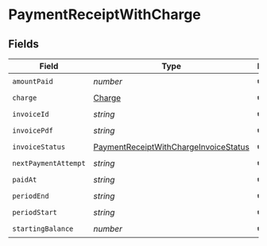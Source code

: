 # PaymentReceiptWithCharge


## Fields

| Field                                                                                                 | Type                                                                                                  | Required                                                                                              | Description                                                                                           |
| ----------------------------------------------------------------------------------------------------- | ----------------------------------------------------------------------------------------------------- | ----------------------------------------------------------------------------------------------------- | ----------------------------------------------------------------------------------------------------- |
| `amountPaid`                                                                                          | *number*                                                                                              | :heavy_check_mark:                                                                                    | N/A                                                                                                   |
| `charge`                                                                                              | [Charge](../../models/shared/charge.md)                                                               | :heavy_check_mark:                                                                                    | N/A                                                                                                   |
| `invoiceId`                                                                                           | *string*                                                                                              | :heavy_check_mark:                                                                                    | N/A                                                                                                   |
| `invoicePdf`                                                                                          | *string*                                                                                              | :heavy_check_mark:                                                                                    | N/A                                                                                                   |
| `invoiceStatus`                                                                                       | [PaymentReceiptWithChargeInvoiceStatus](../../models/shared/paymentreceiptwithchargeinvoicestatus.md) | :heavy_check_mark:                                                                                    | N/A                                                                                                   |
| `nextPaymentAttempt`                                                                                  | *string*                                                                                              | :heavy_check_mark:                                                                                    | N/A                                                                                                   |
| `paidAt`                                                                                              | *string*                                                                                              | :heavy_check_mark:                                                                                    | N/A                                                                                                   |
| `periodEnd`                                                                                           | *string*                                                                                              | :heavy_check_mark:                                                                                    | N/A                                                                                                   |
| `periodStart`                                                                                         | *string*                                                                                              | :heavy_check_mark:                                                                                    | N/A                                                                                                   |
| `startingBalance`                                                                                     | *number*                                                                                              | :heavy_check_mark:                                                                                    | N/A                                                                                                   |